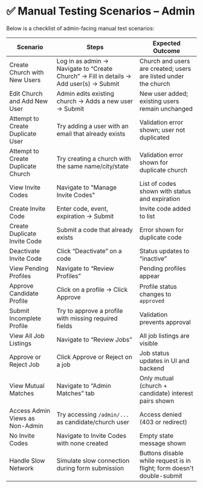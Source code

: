 # **✅ Manual Testing Scenarios – Admin**

Below is a checklist of admin-facing manual test scenarios:

| Scenario                           | Steps                                                                                  | Expected Outcome                                                       |
| ---------------------------------- | -------------------------------------------------------------------------------------- | ---------------------------------------------------------------------- |
| Create Church with New Users       | Log in as admin → Navigate to “Create Church” → Fill in details → Add user(s) → Submit | Church and users are created; users are listed under the church        |
| Edit Church and Add New User       | Admin edits existing church → Adds a new user → Submit                                 | New user added; existing users remain unchanged                        |
| Attempt to Create Duplicate User   | Try adding a user with an email that already exists                                    | Validation error shown; user not duplicated                            |
| Attempt to Create Duplicate Church | Try creating a church with the same name/city/state                                    | Validation error shown for duplicate church                            |
| View Invite Codes                  | Navigate to "Manage Invite Codes"                                                      | List of codes shown with status and expiration                         |
| Create Invite Code                 | Enter code, event, expiration → Submit                                                 | Invite code added to list                                              |
| Create Duplicate Invite Code       | Submit a code that already exists                                                      | Error shown for duplicate code                                         |
| Deactivate Invite Code             | Click “Deactivate” on a code                                                           | Status updates to “inactive”                                           |
| View Pending Profiles              | Navigate to “Review Profiles”                                                          | Pending profiles appear                                                |
| Approve Candidate Profile          | Click on a profile → Click Approve                                                     | Profile status changes to `approved`                                   |
| Submit Incomplete Profile          | Try to approve a profile with missing required fields                                  | Validation prevents approval                                           |
| View All Job Listings              | Navigate to “Review Jobs”                                                              | All job listings are visible                                           |
| Approve or Reject Job              | Click Approve or Reject on a job                                                       | Job status updates in UI and backend                                   |
| View Mutual Matches                | Navigate to “Admin Matches” tab                                                        | Only mutual (church \+ candidate) interest pairs shown                 |
| Access Admin Views as Non-Admin    | Try accessing `/admin/...` as candidate/church user                                    | Access denied (403 or redirect)                                        |
| No Invite Codes                    | Navigate to Invite Codes with none created                                             | Empty state message shown                                              |
| Handle Slow Network                | Simulate slow connection during form submission                                        | Buttons disable while request is in flight; form doesn't double-submit |
